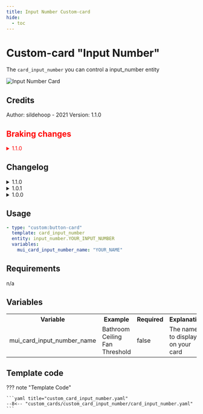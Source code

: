 ```yaml
---
title: Input Number Custom-card
hide:
  - toc
---
```

<!-- markdownlint-disable MD046 -->

# Custom-card "Input Number"

The `card_input_number` you can control a input_number entity

![Input Number Card](../../docs/assets/img/card_input_number.png)

## Credits

Author: sildehoop - 2021
Version: 1.1.0

<h2 style="color: red">Braking changes</h2>

<details style="color: red">
  <summary>1.1.0</summary>

```yaml
#OLD
- type: "custom:button-card"
  template:
    - card_input_number
  variables:
    mui_card_input_number_name: "YOUR_NAME"
    mui_card_input_number_entity: "input_number.YOUR_INPUT_NUMBER"
```

```yaml
#NEW
- type: "custom:button-card"
  template: card_input_number
  entity: input_number.YOUR_INPUT_NUMBER_ENTITY
  variables:
    mui_card_input_number_name: "YOUR_CARD_NAME"
```

</details>

## Changelog

<details>
<summary>1.1.0</summary>
Adds ability to work with counter entities. Compatibility with input number entities is not affected.
</details>
<details>
<summary>1.0.1</summary>
Added option to leave mui_card_input_number_name empty (takes the friendly_name of the entity)
Removed background from middle text (because it is not a button).
Removed variables mui_card_input_number_entity.
</details>
<details>
<summary>1.0.0</summary>
Initial release
</details>

## Usage

```yaml
- type: "custom:button-card"
  template: card_input_number
  entity: input_number.YOUR_INPUT_NUMBER
  variables:
    mui_card_input_number_name: "YOUR_NAME"
```

## Requirements

n/a

## Variables

<table>
<tr>
<th>Variable</th>
<th>Example</th>
<th>Required</th>
<th>Explanation</th>
</tr>
<tr>
<td>mui_card_input_number_name</td>
<td>Bathroom Ceiling Fan Threshold</td>
<td>false</td>
<td>The name to display on your card</td>
</tr>
</table>

## Template code

??? note "Template Code"

    ```yaml title="custom_card_input_number.yaml"
    --8<-- "custom_cards/custom_card_input_number/card_input_number.yaml"
    ```
